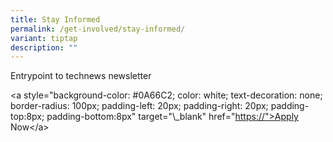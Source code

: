 ```yaml
---
title: Stay Informed
permalink: /get-involved/stay-informed/
variant: tiptap
description: ""
---
```

<p>Entrypoint to technews newsletter</p><p></p><p>&lt;a style="background-color: #0A66C2; color: white; text-decoration: none; border-radius: 100px; padding-left: 20px; padding-right: 20px; padding-top:8px; padding-bottom:8px" target="\_blank" href="<a href="https://go.gov.sg/govtechcareers&quot;>Apply" rel="noopener noreferrer nofollow" target="_blank">https://"&gt;Apply</a> Now&lt;/a&gt;</p>